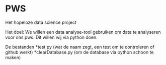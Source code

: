 # PWS
Het hopeloze data science project

Het doel:
We willen een data analyse-tool gebruiken om data te analyseren voor ons pws. Dit willen wij via python doen.

De bestanden
*test.py (wat de naam zegt, een test om te controleren of github werkt)
*clearDatabase.py (om de database via python schoon te maken)
